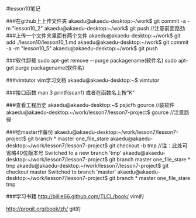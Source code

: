 #lesson10笔记

###在github上上传文件夹
    akaedu@akaedu-desktop:~/work$ git commit -a -m "lesson10_2"
    akaedu@akaedu-desktop:~/work$ git push //注意前面路劲
###上传一个文件夹里面有两个文件
    akaedu@akaedu-desktop:~/work$ git add ./lesson10/lesson10_1.md
    akaedu@akaedu-desktop:~/work$ git commit -a -m "lesson10_5"
    akaedu@akaedu-desktop:~/work$ git push

###软件卸载
    sudo apt-get remove --purge packagename(软件名)
    sudo apt-get purge packagename(软件名)

###vimtutor vim学习文档
    akaedu@akaedu-desktop:~$ vimtutor

###接口函数
    man 3 printf(scanf)  或者在函数名上按“K”

###查看工程历史
    akaedu@akaedu-desktop:~$ psjicfh gource  //装软件
    akaedu@akaedu-desktop:~/work/lesson7/lesson7-project$ gource  //注意路径

###给master作备份
    akaedu@akaedu-desktop:~/work/lesson7/lesson7-project$ git branch
    * master
      one_file_stare
    akaedu@akaedu-desktop:~/work/lesson7/lesson7-project$ git checkout -b tmp //注：此处可省略40位版本号
    Switched to a new branch 'tmp'
    akaedu@akaedu-desktop:~/work/lesson7/lesson7-project$ git branch
      master
      one_file_stare
    * tmp
    akaedu@akaedu-desktop:~/work/lesson7/lesson7-project$ git checkout master 
    Switched to branch 'master'
    akaedu@akaedu-desktop:~/work/lesson7/lesson7-project$ git branch
    * master
      one_file_stare
      tmp

###学习书籍
http://billie66.github.com/TLCL/book/    vim的

http://progit.org/book/zh/               git的
